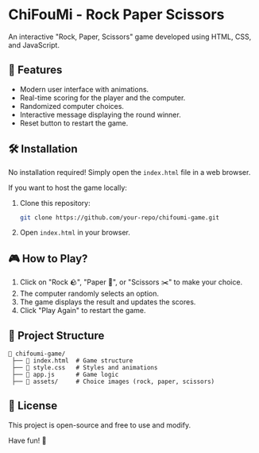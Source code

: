# ChiFouMi - Rock Paper Scissors

An interactive "Rock, Paper, Scissors" game developed using HTML, CSS, and JavaScript.

## 🚀 Features
- Modern user interface with animations.
- Real-time scoring for the player and the computer.
- Randomized computer choices.
- Interactive message displaying the round winner.
- Reset button to restart the game.

## 🛠️ Installation
No installation required! Simply open the `index.html` file in a web browser.

If you want to host the game locally:
1. Clone this repository:
   ```sh
   git clone https://github.com/your-repo/chifoumi-game.git
   ```
2. Open `index.html` in your browser.

## 🎮 How to Play?
1. Click on "Rock 🪨", "Paper 📄", or "Scissors ✂️" to make your choice.
2. The computer randomly selects an option.
3. The game displays the result and updates the scores.
4. Click "Play Again" to restart the game.

## 📂 Project Structure
```
📂 chifoumi-game/
 ├── 📄 index.html  # Game structure
 ├── 🎨 style.css   # Styles and animations
 ├── 🚀 app.js      # Game logic
 ├── 📂 assets/     # Choice images (rock, paper, scissors)
```

## 📜 License
This project is open-source and free to use and modify.

Have fun! 🎉

